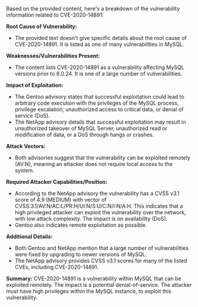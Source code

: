 Based on the provided content, here's a breakdown of the vulnerability information related to CVE-2020-14891:

**Root Cause of Vulnerability:**
- The provided text doesn't give specific details about the root cause of CVE-2020-14891. It is listed as one of many vulnerabilities in MySQL.

**Weaknesses/Vulnerabilities Present:**
- The content lists CVE-2020-14891 as a vulnerability affecting MySQL versions prior to 8.0.24. It is one of a large number of vulnerabilities.

**Impact of Exploitation:**
- The Gentoo advisory states that successful exploitation could lead to arbitrary code execution with the privileges of the MySQL process, privilege escalation, unauthorized access to critical data, or denial of service (DoS).
- The NetApp advisory details that successful exploitation may result in unauthorized takeover of MySQL Server, unauthorized read or modification of data, or a DoS through hangs or crashes.

**Attack Vectors:**
- Both advisories suggest that the vulnerability can be exploited remotely (AV:N), meaning an attacker does not require local access to the system.

**Required Attacker Capabilities/Position:**
- According to the NetApp advisory the vulnerability has a CVSS v3.1 score of 4.9 (MEDIUM) with vector of CVSS:3.1/AV:N/AC:L/PR:H/UI:N/S:U/C:N/I:N/A:H. This indicates that a high privileged attacker can exploit the vulnerability over the network, with low attack complexity. The impact is on availability (DoS).
- Gentoo also indicates remote exploitation as possible.

**Additional Details:**
- Both Gentoo and NetApp mention that a large number of vulnerabilities were fixed by upgrading to newer versions of MySQL.
- The NetApp advisory provides CVSS v3.1 scores for many of the listed CVEs, including CVE-2020-14891.

**Summary:**
CVE-2020-14891 is a vulnerability within MySQL that can be exploited remotely. The impact is a potential denial-of-service. The attacker must have high privileges within the MySQL instance, to exploit this vulnerability.